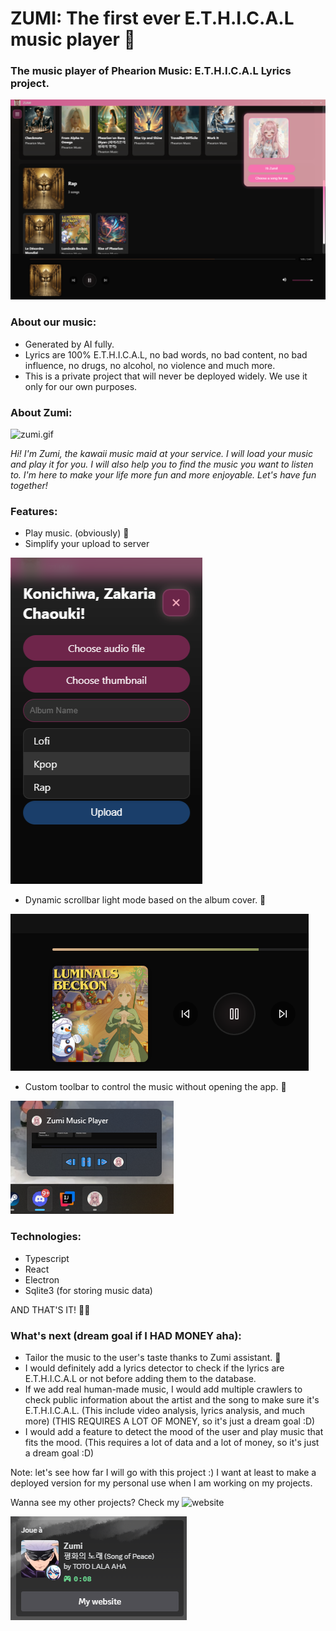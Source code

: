 # ZUMI: The first ever E.T.H.I.C.A.L music player 🌸

### The music player of Phearion Music: E.T.H.I.C.A.L Lyrics project.

![img.png](img.png)

### About our music:

- Generated by AI fully.
- Lyrics are 100% E.T.H.I.C.A.L, no bad words, no bad content, no bad influence, no drugs, no alcohol, no violence and much more.
- This is a private project that will never be deployed widely. We use it only for our own purposes.

### About Zumi:

![zumi.gif](zumi.gif)

_Hi! I'm Zumi, the kawaii music maid at your service. I will load your music and play it for you. I will also help you to find the music you want to listen to. I'm here to make your life more fun and more enjoyable. Let's have fun together!_

### Features:

- Play music. (obviously) 🎃
- Simplify your upload to server

![img_2.png](img_2.png)

- Dynamic scrollbar light mode based on the album cover. 🌈

![img_3.png](img_3.png)

- Custom toolbar to control the music without opening the app. 🌸

![img_4.png](img_4.png)

### Technologies:

- Typescript
- React
- Electron
- Sqlite3 (for storing music data)

AND THAT'S IT! 🌈✨

### What's next (dream goal if I HAD MONEY aha):

- Tailor the music to the user's taste thanks to Zumi assistant. 🌸
- I would definitely add a lyrics detector to check if the lyrics are E.T.H.I.C.A.L or not before adding them to the database.
- If we add real human-made music, I would add multiple crawlers to check public information about the artist and the song to make sure it's E.T.H.I.C.A.L. (This include video analysis, lyrics analysis, and much more) (THIS REQUIRES A LOT OF MONEY, so it's just a dream goal :D)
- I would add a feature to detect the mood of the user and play music that fits the mood. (This requires a lot of data and a lot of money, so it's just a dream goal :D)

Note: let's see how far I will go with this project :) I want at least to make a deployed version for my personal use when I am working on my projects.

Wanna see my other projects? Check my ![website](https://phanthive.com/)

![img_1.png](img_1.png)
